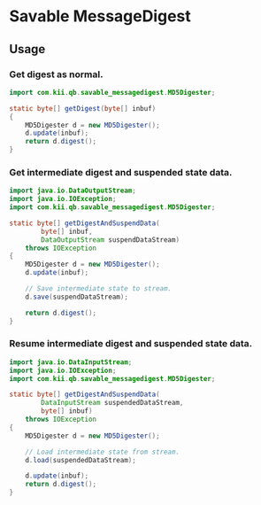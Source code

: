 # Savable MessageDigest

## Usage

### Get digest as normal.

```java
import com.kii.qb.savable_messagedigest.MD5Digester;

static byte[] getDigest(byte[] inbuf)
{
    MD5Digester d = new MD5Digester();
    d.update(inbuf);
    return d.digest();
}
```

### Get intermediate digest and suspended state data.

```java
import java.io.DataOutputStream;
import java.io.IOException;
import com.kii.qb.savable_messagedigest.MD5Digester;

static byte[] getDigestAndSuspendData(
        byte[] inbuf,
        DataOutputStream suspendDataStream)
    throws IOException
{
    MD5Digester d = new MD5Digester();
    d.update(inbuf);

    // Save intermediate state to stream.
    d.save(suspendDataStream);

    return d.digest();
}
```

### Resume intermediate digest and suspended state data.

```java
import java.io.DataInputStream;
import java.io.IOException;
import com.kii.qb.savable_messagedigest.MD5Digester;

static byte[] getDigestAndSuspendData(
        DataInputStream suspendedDataStream,
        byte[] inbuf)
    throws IOException
{
    MD5Digester d = new MD5Digester();

    // Load intermediate state from stream.
    d.load(suspendedDataStream);

    d.update(inbuf);
    return d.digest();
}
```
